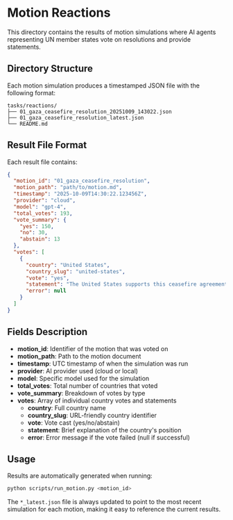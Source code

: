 # Motion Reactions

This directory contains the results of motion simulations where AI agents representing UN member states vote on resolutions and provide statements.

## Directory Structure

Each motion simulation produces a timestamped JSON file with the following format:

```
tasks/reactions/
├── 01_gaza_ceasefire_resolution_20251009_143022.json
├── 01_gaza_ceasefire_resolution_latest.json
└── README.md
```

## Result File Format

Each result file contains:

```json
{
  "motion_id": "01_gaza_ceasefire_resolution",
  "motion_path": "path/to/motion.md",
  "timestamp": "2025-10-09T14:30:22.123456Z",
  "provider": "cloud",
  "model": "gpt-4",
  "total_votes": 193,
  "vote_summary": {
    "yes": 150,
    "no": 30,
    "abstain": 13
  },
  "votes": [
    {
      "country": "United States",
      "country_slug": "united-states",
      "vote": "yes",
      "statement": "The United States supports this ceasefire agreement...",
      "error": null
    }
  ]
}
```

## Fields Description

- **motion_id**: Identifier of the motion that was voted on
- **motion_path**: Path to the motion document
- **timestamp**: UTC timestamp of when the simulation was run
- **provider**: AI provider used (cloud or local)
- **model**: Specific model used for the simulation
- **total_votes**: Total number of countries that voted
- **vote_summary**: Breakdown of votes by type
- **votes**: Array of individual country votes and statements
  - **country**: Full country name
  - **country_slug**: URL-friendly country identifier
  - **vote**: Vote cast (yes/no/abstain)
  - **statement**: Brief explanation of the country's position
  - **error**: Error message if the vote failed (null if successful)

## Usage

Results are automatically generated when running:

```bash
python scripts/run_motion.py <motion_id>
```

The `*_latest.json` file is always updated to point to the most recent simulation for each motion, making it easy to reference the current results.
